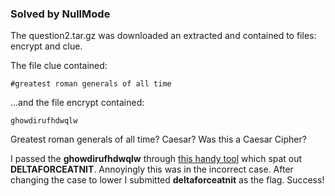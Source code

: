 ### Solved by NullMode

The question2.tar.gz was downloaded an extracted and contained to files: encrypt and clue.

The file clue contained:

    #greatest roman generals of all time

...and the file encrypt contained:

    ghowdirufhdwqlw

Greatest roman generals of all time? Caesar? Was this a Caesar Cipher?

I passed the **ghowdirufhdwqlw** through [this handy tool](http://www.dcode.fr/caesar-cipher) which spat out **DELTAFORCEATNIT**. Annoyingly this was in the incorrect case. After changing the case to lower I submitted **deltaforceatnit** as the flag. Success!
